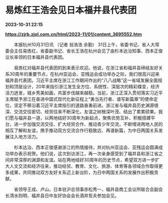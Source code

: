 # 易炼红王浩会见日本福井县代表团

**2023-10-31 22:15**

**https://zjrb.zjol.com.cn/html/2023-11/01/content_3695552.htm**

　　本报杭州10月31日讯 （记者 翁浩浩 余勤） 31日上午，省委书记、省人大常委会主任易炼红，省委副书记、省长王浩在杭州会见了由杉本达治知事、西本正俊议长率领的日本福井县代表团。

　　易炼红对福井县代表团的到来表示欢迎。他说，在浙江省和福井县缔结友好关系30周年的重要节点，在杭州亚运会、亚残运会成功举办之际，我们很高兴迎来福井县代表团。习近平主席在浙江工作期间作出的“八八战略”这一省域发展全面规划和顶层设计，20年来指引浙江发生全方位、系统性、深层次的精彩蝶变，经济活力迸发，城乡秀美如画，共富步伐越来越稳。当前，浙江正深入贯彻落实习近平主席赋予浙江在奋进中国式现代化新征程上“勇当先行者、谱写新篇章”的使命定位，坚定不移沿着习近平主席指引的道路奋勇前进。浙江省与福井县历史渊源很深、交流交往密切、经贸往来不断深化，友谊之树根深叶茂、结出了累累硕果。我们愿与福井县一道，以两地结好30周年为新起点，聚焦优势互补、积极搭建平台，进一步加强交流交往、扩大经贸合作、推动青少年交流，不断增进两地人民的相互了解和友谊，携手推动双方交流合作行稳致远、再谱新篇，为中日两国关系发展注入地方活力。

　　杉本达治、西本正俊感谢浙江的热情接待，并对杭州亚运会、亚残运会圆满成功举办表示祝贺。他们说，这次到访浙江，再一次亲身感受到了福井县和浙江省之间非常深厚的渊源和友谊。站在两地结好30周年的历史节点，希望双方进一步扩大人文交流和经济往来，推动经贸、教育、文化、旅游、体育等各领域合作取得更多成果，共同推动双方友好关系迈上新台阶，为日中两国关系的发展作出积极贡献。

　　省领导王成、卢山，日本驻沪总领事赤松秀一、福井县商工会议所联合会副会长清水则明、福井县日中友好协会会长酒井哲夫参加会见。